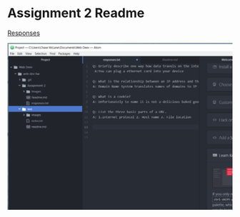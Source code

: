  # Assignment 2 Readme

  [Responses](./Assignment-2/responses.txt)

![Screenshot A2](./Images/Screenshot_Assignment2%20-%20Copy.png )
